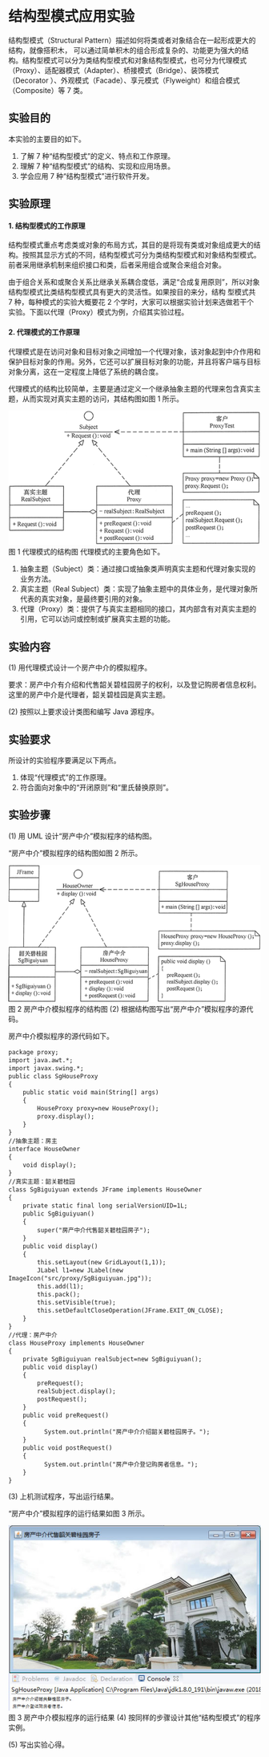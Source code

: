 # 结构型模式应用实验

结构型模式（Structural Pattern）描述如何将类或者对象结合在一起形成更大的结构，就像搭积木， 可以通过简单积木的组合形成复杂的、功能更为强大的结构。结构型模式可以分为类结构型模式和对象结构型模式，也可分为代理模式（Proxy）、适配器模式（Adapter）、桥接模式（Bridge）、装饰模式 （Decorator ）、外观模式（Facade）、享元模式（Flyweight）和组合模式（Composite）等 7 类。

## 实验目的

本实验的主要目的如下。

1.  了解 7 种“结构型模式”的定义、特点和工作原理。
2.  理解 7 种“结构型模式”的结构、实现和应用场景。
3.  学会应用 7 种“结构型模式”进行软件开发。

## 实验原理

#### 1\. 结构型模式的工作原理

结构型模式重点考虑类或对象的布局方式，其目的是将现有类或对象组成更大的结构。按照其显示方式的不同，结构型模式可分为类结构型模式和对象结构型模式。前者采用继承机制来组织接口和类，后者采用组合或聚合来组合对象。

由于组合关系和或聚合关系比继承关系耦合度低，满足“合成复用原则”，所以对象结构型模式比类结构型模式具有更大的灵活性。如果按目的来分，结构 型模式共 7 种，每种模式的实验大概要花 2 个学时，大家可以根据实验计划来选做若干个实验。下面以代理（Proxy）模式为例，介绍其实验过程。

#### 2\. 代理模式的工作原理

代理模式是在访问对象和目标对象之间增加一个代理对象，该对象起到中介作用和保护目标对象的作用。另外，它还可以扩展目标对象的功能，并且将客户端与目标对象分离，这在一定程度上降低了系统的耦合度。

代理模式的结构比较简单，主要是通过定义一个继承抽象主题的代理来包含真实主题，从而实现对真实主题的访问，其结构图如图 1 所示。

![代理模式的结构图](img/45b76e253353998be624cd20933a7b65.jpg)
图 1 代理模式的结构图
代理模式的主要角色如下。

1.  抽象主题（Subject）类：通过接口或抽象类声明真实主题和代理对象实现的业务方法。
2.  真实主题（Real Subject）类：实现了抽象主题中的具体业务，是代理对象所代表的真实对象，是最终要引用的对象。
3.  代理（Proxy）类：提供了与真实主题相同的接口，其内部含有对真实主题的引用，它可以访问或控制或扩展真实主题的功能。

## 实验内容

(1) 用代理模式设计一个房产中介的模拟程序。

要求：房产中介有介绍和代售韶关碧桂园房子的权利，以及登记购房者信息权利。这里的房产中介是代理者，韶关碧桂园是真实主题。

(2) 按照以上要求设计类图和编写 Java 源程序。

## 实验要求

所设计的实验程序要满足以下两点。

1.  体现“代理模式”的工作原理。
2.  符合面向对象中的“开闭原则”和“里氏替换原则”。

## 实验步骤

(1) 用 UML 设计“房产中介”模拟程序的结构图。

“房产中介”模拟程序的结构图如图 2 所示。

![房产中介模拟程序的结构图](img/5eee7c4befb8128a8add607976605911.jpg)
图 2 房产中介模拟程序的结构图
(2) 根据结构图写出“房产中介”模拟程序的源代码。

房产中介模拟程序的源代码如下。

```
package proxy;
import java.awt.*;
import javax.swing.*;
public class SgHouseProxy
{
    public static void main(String[] args)
    {
        HouseProxy proxy=new HouseProxy();
        proxy.display();
    }
}
//抽象主题：房主
interface HouseOwner
{
    void display();
}
//真实主题：韶关碧桂园
class SgBiguiyuan extends JFrame implements HouseOwner
{
    private static final long serialVersionUID=1L;
    public SgBiguiyuan()
    {
        super("房产中介代售韶关碧桂园房子");                    
    }
    public void display()
    {       
        this.setLayout(new GridLayout(1,1));
        JLabel l1=new JLabel(new ImageIcon("src/proxy/SgBiguiyuan.jpg"));
        this.add(l1);   
        this.pack();
        this.setVisible(true);
        this.setDefaultCloseOperation(JFrame.EXIT_ON_CLOSE);
    }
}
//代理：房产中介
class HouseProxy implements HouseOwner
{
    private SgBiguiyuan realSubject=new SgBiguiyuan();
    public void display()
    {
        preRequest();
        realSubject.display();
        postRequest();
    }
    public void preRequest()
    {
          System.out.println("房产中介介绍韶关碧桂园房子。");
    }
    public void postRequest()
    {
          System.out.println("房产中介登记购房者信息。");
    }
}
```

(3) 上机测试程序，写出运行结果。

“房产中介”模拟程序的运行结果如图 3 所示。

![房产中介模拟程序的运行结果](img/891af5426a1a909f181e80ac255403f5.jpg)
图 3 房产中介模拟程序的运行结果
(4) 按同样的步骤设计其他“结构型模式”的程序实例。

(5) 写出实验心得。